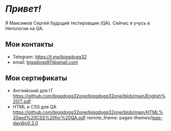 # _Привет!_

Я Максимов Сергей будущий тестировщик (QA). Cейчас я учусь в Нетологии на QA.

## Мои контакты

- Telegram: https://t.me/biggdogg32
- email: biggdogg97@gmail.com

## Мои сертификаты


- Английский для IT https://github.com/biggdogg32one/biggdogg32one/blob/main/English%20IT.pdf
- HTML и CSS для QA https://github.com/biggdogg32one/biggdogg32one/blob/main/HTML%20and%20CSS%20for%20QA.pdf
remote_theme: pages-themes/leap-day@v0.2.0
